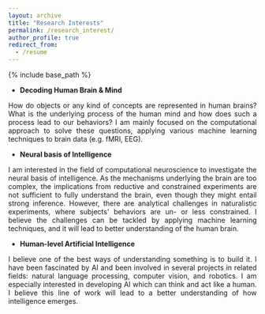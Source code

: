 ```yaml
---
layout: archive
title: "Research Interests"
permalink: /research_interest/
author_profile: true
redirect_from:
  - /resume
---
```


{% include base_path %}
<br>
- **Decoding Human Brain & Mind** <br>
<p style='text-align: justify;'> How do objects or any kind of concepts are represented in human brains? What is the underlying process of the human mind and how does such a process lead to our behaviors? I am mainly focused on the computational approach to solve these questions, applying various machine learning techniques to brain data (e.g. fMRI, EEG). </p>

- **Neural basis of Intelligence** <br>
<p style='text-align: justify;'> I am interested in the field of computational neuroscience to investigate the neural basis of intelligence. As the mechanisms underlying the brain are too complex, the implications from reductive and constrained experiments are not sufficient to fully understand the brain, even though they might entail strong inference. However, there are analytical challenges in naturalistic experiments, where subjects' behaviors are un- or less constrained. I believe the challenges can be tackled by applying machine learning techniques, and it will lead to better understanding of the human brain. </p>

- **Human-level Artificial Intelligence** <br>
<p style='text-align: justify;'> I believe one of the best ways of understanding something is to build it. I have been fascinated by AI and been involved in several projects in related fields: natural language processing, computer vision, and robotics. I am especially interested in developing AI which can think and act like a human. I believe this line of work will lead to a better understanding of how intelligence emerges. </p>
